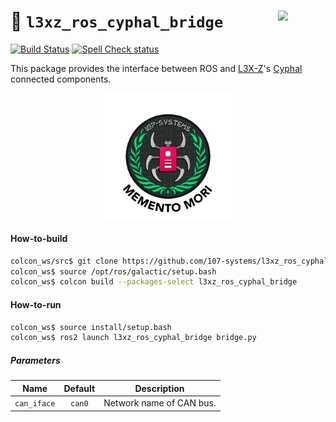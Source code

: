 <a href="https://107-systems.org/"><img align="right" src="https://raw.githubusercontent.com/107-systems/.github/main/logo/107-systems.png" width="15%"></a>
:floppy_disk: `l3xz_ros_cyphal_bridge`
======================================
[![Build Status](https://github.com/107-systems/l3xz_ros_cyphal_bridge/actions/workflows/ros2.yml/badge.svg)](https://github.com/107-systems/l3xz_ros_cyphal_bridge/actions/workflows/ros2.yml)
[![Spell Check status](https://github.com/107-systems/l3xz_ros_cyphal_bridge/actions/workflows/spell-check.yml/badge.svg)](https://github.com/107-systems/l3xz_ros_cyphal_bridge/actions/workflows/spell-check.yml)

This package provides the interface between ROS and [L3X-Z](https://github.com/107-systems/l3xz)'s [Cyphal](https://opencyphal.org) connected components.

<p align="center">
  <a href="https://github.com/107-systems/l3xz"><img src="https://raw.githubusercontent.com/107-systems/.github/main/logo/l3xz-logo-memento-mori-github.png" width="40%"></a>
</p>

#### How-to-build
```bash
colcon_ws/src$ git clone https://github.com/107-systems/l3xz_ros_cyphal_bridge
colcon_ws$ source /opt/ros/galactic/setup.bash
colcon_ws$ colcon build --packages-select l3xz_ros_cyphal_bridge
```

#### How-to-run
```bash
colcon_ws$ source install/setup.bash
colcon_ws$ ros2 launch l3xz_ros_cyphal_bridge bridge.py
```

##### Parameters
| Name | Default | Description |
|:-:|:-:|-|
| `can_iface` | `can0` | Network name of CAN bus. |
